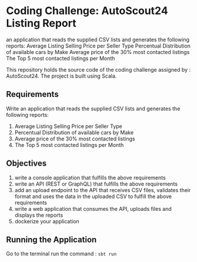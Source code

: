 
# Coding Challenge: AutoScout24 Listing Report

an application that reads the supplied CSV lists and generates the following reports:
Average Listing Selling Price per Seller Type
Percentual Distribution of available cars by Make
Average price of the 30% most contacted listings
The Top 5 most contacted listings per Month

This repository holds the source code of the coding challenge
assigned by : AutoScout24. The project is built using Scala.

## Requirements

Write an application that reads the supplied CSV lists and generates the following reports:
1. Average Listing Selling Price per Seller Type
2. Percentual Distribution of available cars by Make
3. Average price of the 30% most contacted listings
4. The Top 5 most contacted listings per Month

## Objectives

1. write a console application that fulfills the above requirements
2. write an API (REST or GraphQL) that fulfills the above requirements
3. add an upload endpoint to the API that receives CSV files, validates their format and uses the data
in the uploaded CSV to fulfill the above requirements
4. write a web application that consumes the API, uploads files and displays the reports
5. dockerize your application

## Running the Application

Go to the terminal run the command :
``` sbt run  ```


